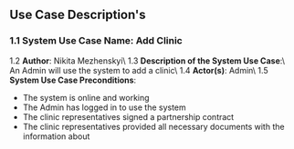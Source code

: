 ## Use Case Description's

### 1.1 System Use Case Name: Add Clinic
1.2 **Author**: Nikita Mezhenskyi\\
1.3 **Description of the System Use Case**:\\
An Admin will use the system to add a clinic\\
1.4 **Actor(s)**: Admin\\
1.5 **System Use Case Preconditions**:
-	The system is online and working
-	The Admin has logged in to use the system
-	The clinic representatives signed a partnership contract
-	The clinic representatives provided all necessary documents with the information about 



